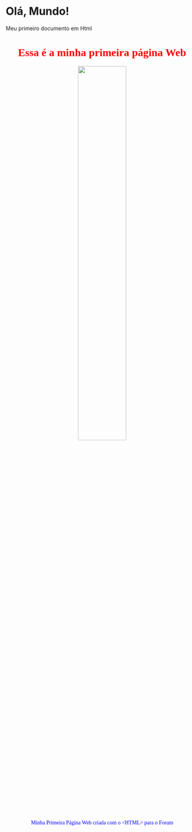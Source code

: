 # Olá, Mundo!
Meu primeiro documento em Html 

<html>
  <head>
     <title> página de Apresentação</title>
  </head>
  <body>
    <html lang = "pt-br">
    <center>
     <font face ="verdana" color ="red">
          <h1>Essa é a minha primeira página Web</h1>
     </font>
  <img src="https://www.redemultilink.com.br/wp-content/uploads/2020/07/html5-css-javascript-significados-1024x576.jpg" width="50%" height="50%">
  <font face="calisto "  color="blue">
    <p>Minha Primeira Página Web criada com o &lt;HTML&gt; para o Forum</p>
  </font>
  </center>
 </body>
</html>

